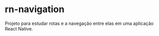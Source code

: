 # rn-navigation
 Projeto para estudar rotas e a navegação entre elas em uma aplicação React Native.
